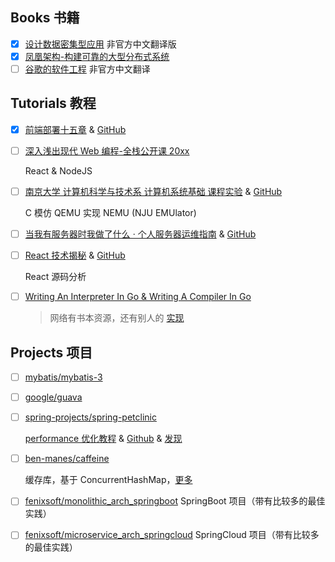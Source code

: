 ## Books 书籍
- [x] [设计数据密集型应用](https://github.com/Vonng/DDIA) 非官方中文翻译版
- [x] [凤凰架构-构建可靠的大型分布式系统](https://github.com/fenixsoft/awesome-fenix)
- [ ] [谷歌的软件工程](https://qiangmzsx.github.io/Software-Engineering-at-Google/#/) 非官方中文翻译

## Tutorials 教程
- [x] [前端部署十五章](https://q.shanyue.tech/deploy/) & [GitHub](https://github.com/shfshanyue/Daily-Question)
- [ ] [深入浅出现代 Web 编程-全栈公开课 20xx](https://fullstackopen.com/en/)

    React & NodeJS
- [ ] [南京大学 计算机科学与技术系 计算机系统基础 课程实验](https://nju-projectn.github.io/ics-pa-gitbook/) & [GitHub](https://github.com/NJU-ProjectN/ics-pa-gitbook)

    C 模仿 QEMU 实现 NEMU (NJU EMUlator)
- [ ] [当我有服务器时我做了什么 · 个人服务器运维指南](https://shanyue.tech/op/) & [GitHub](https://github.com/shfshanyue/op-note)
- [ ] [React 技术揭秘](https://react.iamkasong.com/) & [GitHub](https://github.com/BetaSu/just-react) 

    React 源码分析
- [ ] [Writing An Interpreter In Go & Writing A Compiler In Go](https://thorstenball.com/books/) 
    > 网络有书本资源，还有别人的 [实现](https://github.com/vbrazo/writing-an-interpreter-in-go)

## Projects 项目
- [ ] [mybatis/mybatis-3](https://github.com/mybatis/mybatis-3)
- [ ] [google/guava](https://github.com/google/guava)
- [ ] [spring-projects/spring-petclinic](https://github.com/spring-projects/spring-petclinic)
    
    [performance 优化教程](https://blog.ippon.fr/2013/03/11/improving-the-performance-of-the-spring-petclinic-sample-application-part-1-of-5/) & [Github](https://github.com/jdubois/spring-petclinic) & [发现](https://www.iteye.com/blog/xpenxpen-2146465)
- [ ] [ben-manes/caffeine](https://github.com/ben-manes/caffeine)

    缓存库，基于 ConcurrentHashMap，[更多](https://segmentfault.com/a/1190000038665523)
- [ ] [fenixsoft/monolithic_arch_springboot](https://github.com/fenixsoft/monolithic_arch_springboot) SpringBoot 项目（带有比较多的最佳实践）
- [ ] [fenixsoft/microservice_arch_springcloud](https://github.com/fenixsoft/microservice_arch_springcloud) SpringCloud 项目（带有比较多的最佳实践）